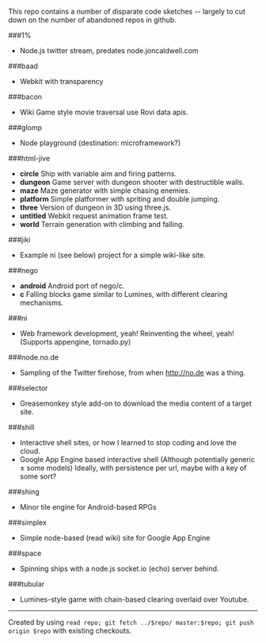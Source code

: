 This repo contains a number of disparate code sketches -- largely to cut down on the number of abandoned repos in github.

###1%
 - Node.js twitter stream, predates node.joncaldwell.com

###baad
 - Webkit with transparency

###bacon
 - Wiki Game style movie traversal use Rovi data apis.

###glomp
 - Node playground (destination: microframework?)

###html-jive
 - **circle** Ship with variable aim and firing patterns.
 - **dungeon** Game server with dungeon shooter with destructible walls.
 - **maze** Maze generator with simple chasing enemies.
 - **platform** Simple platformer with spriting and double jumping.
 - **three** Version of dungeon in 3D using three.js.
 - **untitled** Webkit request animation frame test.
 - **world** Terrain generation with climbing and falling.

###jiki
 - Example ni (see below) project for a simple wiki-like site.

###nego
 - **android** Android port of nego/c.
 - **c** Falling blocks game similar to Lumines, with different clearing mechanisms.

###ni
 - Web framework development, yeah! Reinventing the wheel, yeah! (Supports appengine, tornado.py)

###node.no.de
 - Sampling of the Twitter firehose, from when http://no.de was a thing.

###selector
 - Greasemonkey style add-on to download the media content of a target site.

###shill
 - Interactive shell sites, or how I learned to stop coding and love the cloud. 
 - Google App Engine based interactive shell (Although potentially generic ± some models)
   Ideally, with persistence per url, maybe with a key of some sort?

###shing
 - Minor tile engine for Android-based RPGs

###simplex
 - Simple node-based (read wiki) site for Google App Engine

###space
 - Spinning ships with a node.js socket.io (echo) server behind.

###tubular
 - Lumines-style game with chain-based clearing overlaid over Youtube.

<hr>

Created by using ```read repo; git fetch ../$repo/ master:$repo; git push origin $repo``` with existing checkouts.

